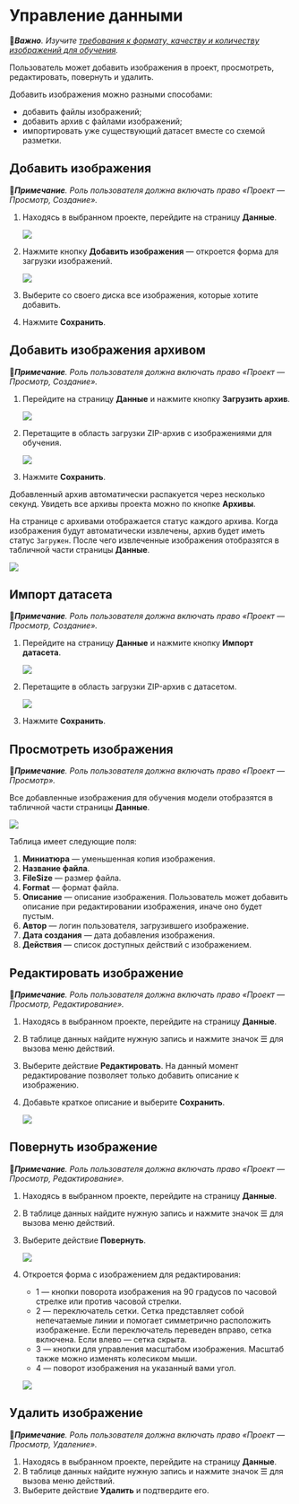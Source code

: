 # Управление данными

:large_orange_diamond:***Важно**. Изучите [требования к формату, качеству и количеству изображений для обучения](https://github.com/PrimoRPA/Docs.Rus/blob/1299-%D0%BD%D0%B0%D0%BF%D0%B8%D1%81%D0%B0%D1%82%D1%8C-%D0%B4%D0%BE%D0%BA%D1%83%D0%BC%D0%B5%D0%BD%D1%82-%D0%BF%D0%BE-primoai/primo-ai/other/dataset-quality-requirements.md).*

Пользователь может добавить изображения в проект, просмотреть, редактировать, повернуть и удалить. 

Добавить изображения можно разными способами:
* добавить файлы изображений;
* добавить архив с файлами изображений;
* импортировать уже существующий датасет вместе со схемой разметки.

## Добавить изображения

:large_blue_diamond:***Примечание**. Роль пользователя должна включать право «Проект — Просмотр, Создание».*

1. Находясь в выбранном проекте, перейдите на страницу **Данные**.

   ![](<../../../../.gitbook/assets1/primo-ai/user-guide/data-in-project.png>)

1. Нажмите кнопку **Добавить изображения** — откроется форма для загрузки изображений.

   ![](<../../../../.gitbook/assets1/primo-ai/user-guide/add-data-files.png>)

1. Выберите со своего диска все изображения, которые хотите добавить.
1. Нажмите **Сохранить**.


## Добавить изображения архивом

:large_blue_diamond:***Примечание**. Роль пользователя должна включать право «Проект — Просмотр, Создание».*

1. Перейдите на страницу **Данные** и нажмите кнопку **Загрузить архив**.

   ![](<../../../../.gitbook/assets1/primo-ai/user-guide/data-button-addarchive.png>)

1. Перетащите в область загрузки ZIP-архив с изображениями для обучения.

   ![](<../../../../.gitbook/assets1/primo-ai/user-guide/dataset-import-form.png>)

1. Нажмите **Сохранить**.

Добавленный архив автоматически распакуется через несколько секунд. Увидеть все архивы проекта можно по кнопке **Архивы**.

На странице с архивами отображается статус каждого архива. Когда изображения будут автоматически извлечены, архив будет иметь статус `Загружен`. После чего извлеченные изображения отобразятся в табличной части страницы **Данные**.

![](<../../../../.gitbook/assets1/primo-ai/user-guide/data-archives-list.png>)


## Импорт датасета

:large_blue_diamond:***Примечание**. Роль пользователя должна включать право «Проект — Просмотр, Создание».*

1. Перейдите на страницу **Данные** и нажмите кнопку **Импорт датасета**.

   ![](<../../../../.gitbook/assets1/primo-ai/user-guide/dataset-import-button.png>)

1. Перетащите в область загрузки ZIP-архив с датасетом.

   ![](<../../../../.gitbook/assets1/primo-ai/user-guide/dataset-import-form.png>)
   
1. Нажмите **Сохранить**.


## Просмотреть изображения

:large_blue_diamond:***Примечание**. Роль пользователя должна включать право «Проект — Просмотр».*

Все добавленные изображения для обучения модели отобразятся в табличной части страницы **Данные**.

![](<../../../../.gitbook/assets1/primo-ai/user-guide/data-table.png>)

Таблица имеет следующие поля:
1. **Миниатюра** — уменьшенная копия изображения.
2. **Название файла**.
3. **FileSize** — размер файла.
4. **Format** — формат файла.
5. **Описание** — описание изображения. Пользователь может добавить описание при редактировании изображения, иначе оно будет пустым.
6. **Автор** — логин пользователя, загрузившего изображение.
7. **Дата создания** — дата добавления изображения.
8. **Действия** — список доступных действий с изображением.


## Редактировать изображение
:large_blue_diamond:***Примечание**. Роль пользователя должна включать право «Проект — Просмотр, Редактирование».*

1. Находясь в выбранном проекте, перейдите на страницу **Данные**.
1. В таблице данных найдите нужную запись и нажмите значок ☰ для вызова меню действий.
1. Выберите действие **Редактировать**. На данный момент редактирование позволяет только добавить описание к изображению.
1. Добавьте краткое описание и выберите **Сохранить**.

   ![](<../../../../.gitbook/assets1/primo-ai/user-guide/edit-datafile-form.png>)


## Повернуть изображение

:large_blue_diamond:***Примечание**. Роль пользователя должна включать право «Проект — Просмотр, Редактирование».*

1. Находясь в выбранном проекте, перейдите на страницу **Данные**.
1. В таблице данных найдите нужную запись и нажмите значок ☰ для вызова меню действий.
1. Выберите действие **Повернуть**.

   ![](<../../../../.gitbook/assets1/primo-ai/user-guide/button-rotate-image-datapage.png>)
   
1. Откроется форма с изображением для редактирования:
   * 1 — кнопки поворота изображения на 90 градусов по часовой стрелке или против часовой стрелки.
   * 2 — переключатель сетки. Сетка представляет собой непечатаемые линии и помогает симметрично расположить изображение. Если переключатель переведен вправо, сетка включена. Если влево — сетка скрыта.
   * 3 — кнопки для управления масштабом изображения. Масштаб также можно изменять колесиком мыши.
   * 4 — поворот изображения на указанный вами угол.
  
   ![](<../../../../.gitbook/assets1/primo-ai/user-guide/rotate-image-page.png>)


## Удалить изображение
:large_blue_diamond:***Примечание**. Роль пользователя должна включать право «Проект — Просмотр, Удаление».*

1. Находясь в выбранном проекте, перейдите на страницу **Данные**.
1. В таблице данных найдите нужную запись и нажмите значок ☰ для вызова меню действий.
1. Выберите действие **Удалить** и подтвердите его.
